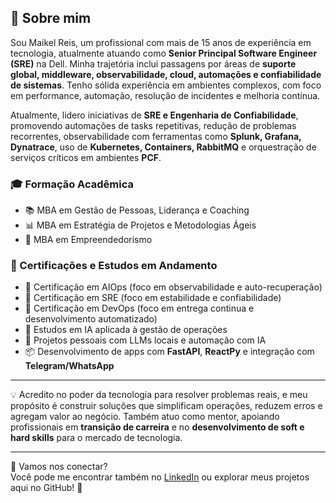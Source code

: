 ## 👋 Sobre mim

Sou Maikel Reis, um profissional com mais de 15 anos de experiência em tecnologia, atualmente atuando como **Senior Principal Software Engineer (SRE)** na Dell. Minha trajetória inclui passagens por áreas de **suporte global, middleware, observabilidade, cloud, automações e confiabilidade de sistemas**. Tenho sólida experiência em ambientes complexos, com foco em performance, automação, resolução de incidentes e melhoria contínua.

Atualmente, lidero iniciativas de **SRE e Engenharia de Confiabilidade**, promovendo automações de tasks repetitivas, redução de problemas recorrentes, observabilidade com ferramentas como **Splunk, Grafana, Dynatrace**, uso de **Kubernetes, Containers, RabbitMQ** e orquestração de serviços críticos em ambientes **PCF**.

### 🎓 Formação Acadêmica

- 📚 MBA em Gestão de Pessoas, Liderança e Coaching
- 📊 MBA em Estratégia de Projetos e Metodologias Ágeis
- 🚀 MBA em Empreendedorismo

### 📜 Certificações e Estudos em Andamento

- 📘 Certificação em AIOps (foco em observabilidade e auto-recuperação)
- 📘 Certificação em SRE (foco em estabilidade e confiabilidade)
- 📘 Certificação em DevOps (foco em entrega continua e desenvolvimento automatizado)
- 🧠 Estudos em IA aplicada à gestão de operações
- 🤖 Projetos pessoais com LLMs locais e automação com IA
- 📦 Desenvolvimento de apps com **FastAPI**, **ReactPy** e integração com **Telegram/WhatsApp**

---

💡 Acredito no poder da tecnologia para resolver problemas reais, e meu propósito é construir soluções que simplificam operações, reduzem erros e agregam valor ao negócio. Também atuo como mentor, apoiando profissionais em **transição de carreira** e no **desenvolvimento de soft e hard skills** para o mercado de tecnologia.

---

🔗 Vamos nos conectar?  
Você pode me encontrar também no [LinkedIn](https://www.linkedin.com/in/maikelreis) ou explorar meus projetos aqui no GitHub! 🚀
